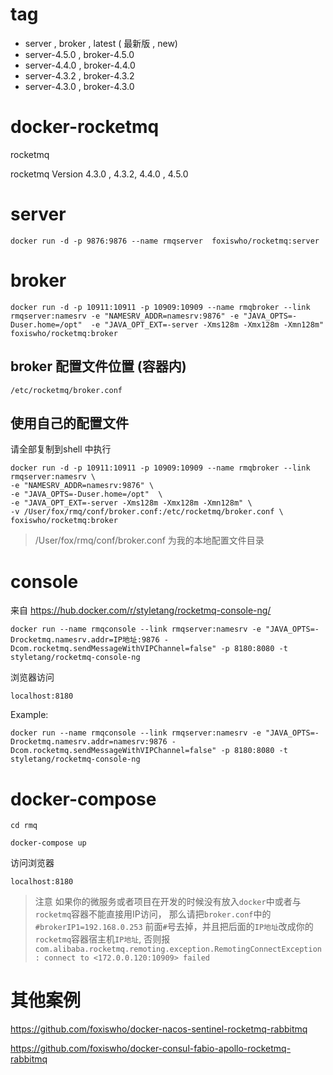 # tag
- server , broker , latest ( 最新版 , new)
- server-4.5.0 , broker-4.5.0
- server-4.4.0 , broker-4.4.0
- server-4.3.2 , broker-4.3.2
- server-4.3.0 , broker-4.3.0

# docker-rocketmq
rocketmq

rocketmq Version 4.3.0 , 4.3.2, 4.4.0 , 4.5.0

# server
```SHELL
docker run -d -p 9876:9876 --name rmqserver  foxiswho/rocketmq:server
```

# broker
```SHELL
docker run -d -p 10911:10911 -p 10909:10909 --name rmqbroker --link rmqserver:namesrv -e "NAMESRV_ADDR=namesrv:9876" -e "JAVA_OPTS=-Duser.home=/opt"  -e "JAVA_OPT_EXT=-server -Xms128m -Xmx128m -Xmn128m" foxiswho/rocketmq:broker
```

## broker 配置文件位置 (容器内)

```SHELL
/etc/rocketmq/broker.conf
```

## 使用自己的配置文件
请全部复制到shell 中执行
```SHELL
docker run -d -p 10911:10911 -p 10909:10909 --name rmqbroker --link rmqserver:namesrv \
-e "NAMESRV_ADDR=namesrv:9876" \
-e "JAVA_OPTS=-Duser.home=/opt"  \
-e "JAVA_OPT_EXT=-server -Xms128m -Xmx128m -Xmn128m" \
-v /User/fox/rmq/conf/broker.conf:/etc/rocketmq/broker.conf \
foxiswho/rocketmq:broker
```
>/User/fox/rmq/conf/broker.conf 为我的本地配置文件目录

# console
来自
https://hub.docker.com/r/styletang/rocketmq-console-ng/

```SEHLL
docker run --name rmqconsole --link rmqserver:namesrv -e "JAVA_OPTS=-Drocketmq.namesrv.addr=IP地址:9876 -Dcom.rocketmq.sendMessageWithVIPChannel=false" -p 8180:8080 -t styletang/rocketmq-console-ng
```

浏览器访问
```SEHLL
localhost:8180
```

Example:
```SEHLL
docker run --name rmqconsole --link rmqserver:namesrv -e "JAVA_OPTS=-Drocketmq.namesrv.addr=namesrv:9876 -Dcom.rocketmq.sendMessageWithVIPChannel=false" -p 8180:8080 -t styletang/rocketmq-console-ng
```

# docker-compose

```SHELL
cd rmq

docker-compose up

```
访问浏览器
```SHELL
localhost:8180
```

>注意 如果你的微服务或者项目在开发的时候没有放入`docker`中或者与`rocketmq`容器不能直接用IP访问，
那么请把`broker.conf`中的 `#brokerIP1=192.168.0.253` 前面`#`号去掉，并且把后面的`IP地址`改成你的`rocketmq`容器宿主机`IP地址`,
否则报 `com.alibaba.rocketmq.remoting.exception.RemotingConnectException: connect to <172.0.0.120:10909> failed`


# 其他案例

https://github.com/foxiswho/docker-nacos-sentinel-rocketmq-rabbitmq

https://github.com/foxiswho/docker-consul-fabio-apollo-rocketmq-rabbitmq